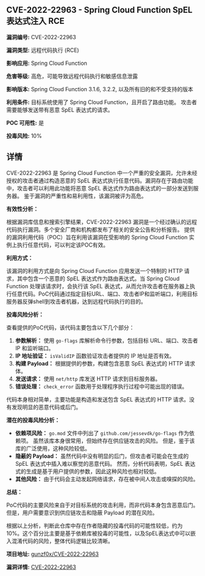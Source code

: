 ## CVE-2022-22963 - Spring Cloud Function SpEL 表达式注入 RCE

**漏洞编号:** CVE-2022-22963

**漏洞类型:** 远程代码执行 (RCE)

**影响应用:** Spring Cloud Function

**危害等级:** 高危，可能导致远程代码执行和敏感信息泄露

**影响版本:** Spring Cloud Function 3.1.6, 3.2.2, 以及所有旧的和不受支持的版本

**利用条件:** 目标系统使用了 Spring Cloud Function，且开启了路由功能。 攻击者需要能够发送带有恶意 SpEL 表达式的请求。

**POC 可用性:** 是

**投毒风险:** 10%

## 详情

CVE-2022-22963 是 Spring Cloud Function 中一个严重的安全漏洞，允许未经授权的攻击者通过构造恶意的 SpEL 表达式执行任意代码。漏洞存在于路由功能中，攻击者可以利用此功能将恶意 SpEL 表达式作为路由表达式的一部分发送到服务器。 鉴于漏洞的严重性和易利用性，该漏洞被评为高危。

**有效性分析：**

根据漏洞库信息和搜索引擎结果，CVE-2022-22963 漏洞是一个经过确认的远程代码执行漏洞。多个安全厂商和机构都发布了相关的安全公告和分析报告。 提供的漏洞利用代码（POC）旨在利用该漏洞在受影响的 Spring Cloud Function 实例上执行任意代码，可以判定该POC有效。

**利用方式：**

该漏洞的利用方式是向 Spring Cloud Function 应用发送一个特制的 HTTP 请求，其中包含一个恶意的 SpEL 表达式作为路由表达式。当 Spring Cloud Function 处理该请求时，会执行该 SpEL 表达式，从而允许攻击者在服务器上执行任意代码。PoC代码通过指定目标URL、端口、攻击者IP和监听端口，利用目标服务器反弹shell到攻击者机器，达到远程代码执行的目的。

**投毒风险分析：**

查看提供的PoC代码，该代码主要包含以下几个部分：
1.  **参数解析：** 使用 `go-flags` 库解析命令行参数，包括目标 URL、端口、攻击者 IP 和监听端口。
2.  **IP 地址验证：** `isValidIP` 函数验证攻击者提供的 IP 地址是否有效。
3.  **构建 Payload：**  根据提供的参数，构建包含恶意 SpEL 表达式的 HTTP 请求体。
4.  **发送请求：** 使用 `net/http` 库发送 HTTP 请求到目标服务器。
5.  **错误处理：** `check_error` 函数用于处理程序执行过程中可能出现的错误。

代码本身相对简单，主要功能是构造和发送包含 SpEL 表达式的 HTTP 请求。没有发现明显的恶意代码或后门。

**潜在的投毒风险分析：**
*   **依赖项风险：**  `go.mod` 文件中列出了 `github.com/jessevdk/go-flags` 作为依赖项。 虽然该库本身很常用，但始终存在供应链攻击的风险。 但是，鉴于该库的广泛使用，这种风险较低。
*   **隐蔽的 Payload：**  虽然代码中没有明显的后门，但攻击者可能会在生成的 SpEL 表达式中插入难以察觉的恶意代码。 然而，分析代码表明，SpEL 表达式的生成是基于用户提供的参数，因此这种风险也相对较低。
*   **其他风险：** 由于代码会主动发起网络请求，存在被中间人攻击或嗅探的风险。

**总结：**

PoC代码的主要风险来自于对目标系统的攻击利用，而非代码本身包含恶意后门。 但是，用户需要意识到供应链攻击和隐蔽 Payload 的潜在风险。

根据以上分析，判断此仓库中存在作者隐藏的投毒代码的可能性较低，约为10%。这个百分比主要是基于依赖库被投毒的可能性，以及SpEL表达式中可以嵌入混淆代码的风险，整体代码逻辑比较清晰。


**项目地址:** [gunzf0x/CVE-2022-22963](https://github.com/gunzf0x/CVE-2022-22963)

**漏洞详情:** [CVE-2022-22963](https://nvd.nist.gov/vuln/detail/CVE-2022-22963)